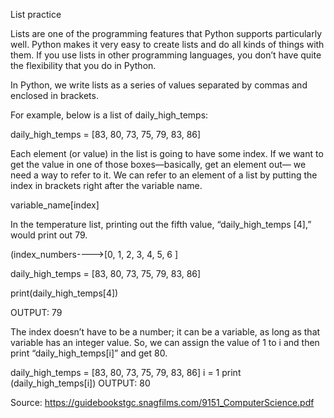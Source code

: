 List practice

Lists are one of the programming features that Python supports
particularly well. Python makes it very easy to create lists and do all kinds
of things with them. If you use lists in other programming languages, you
don’t have quite the flexibility that you do in Python.

In Python, we write lists as a series of values separated by commas and
enclosed in brackets.

For example, below is a list of daily_high_temps:

daily_high_temps = [83, 80, 73, 75, 79, 83, 86]

Each element (or value) in the list is going to have some index. If we want
to get the value in one of those boxes—basically, get an element out—
we need a way to refer to it. We can refer to an element of a list by putting
the index in brackets right after the variable name.

variable_name[index]


In the temperature list, printing out the fifth value, “daily_high_temps [4],”
would print out 79.

(index_numbers---->[0,  1,  2,  3,  4,  5,  6  ]

daily_high_temps = [83, 80, 73, 75, 79, 83, 86]

print(daily_high_temps[4])

OUTPUT:
79

The index doesn’t have to be a number; it can be a variable, as long as
that variable has an integer value. So, we can assign the value of 1 to i
and then print “daily_high_temps[i]” and get 80.

daily_high_temps = [83, 80, 73, 75, 79, 83, 86]
i = 1
print (daily_high_temps[i])
OUTPUT:
80

Source: https://guidebookstgc.snagfilms.com/9151_ComputerScience.pdf

